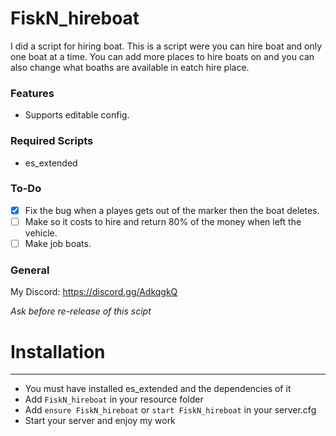 # FiskN_hireboat
I did a script for hiring boat. This is a script were you can hire boat and only one boat at a time. You can add more places to hire boats on and you can also change what boaths are available in eatch hire place. 

### Features
* Supports editable config.

### Required Scripts
* es_extended

### To-Do
- [x] Fix the bug when a playes gets out of the marker then the boat deletes.
- [ ] Make so it costs to hire and return 80% of the money when left the vehicle.
- [ ] Make job boats.

### General
My Discord: https://discord.gg/AdkqgkQ

*Ask before re-release of this scipt*

# Installation
___

* You must have installed es_extended and the dependencies of it
* Add `FiskN_hireboat` in your resource folder
* Add `ensure FiskN_hireboat` or `start FiskN_hireboat` in your server.cfg
* Start your server and enjoy my work
